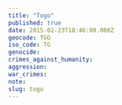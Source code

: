 ```yaml
---
title: "Togo"
published: true
date: 2015-02-23T18:46:00.000Z
geocode: TGO
iso_code: TG
genocide:
crimes_against_humanity:
aggression:
war_crimes:
note:
slug: togo
---
```

